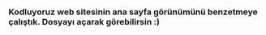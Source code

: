 ### Kodluyoruz web sitesinin ana sayfa görünümünü benzetmeye çalıştık. Dosyayı açarak görebilirsin :)
